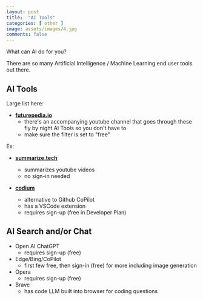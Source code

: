 ```yaml
---
layout: post
title:  "AI Tools"
categories: [ other ]
image: assets/images/4.jpg
comments: false
---
```


What can AI do for you?

There are so many Artificial Intelligence / Machine Learning end user tools out there.  

## AI Tools

Large list here:

+ **[futurepedia.io](https://www.futurepedia.io/ai-tools)**
    - there's an accompanying youtube channel that goes through these fly by night AI Tools so you don't have to
    - make sure the filter is set to "free"

Ex:

+ **[summarize.tech](https://www.summarize.tech/)**
    - summarizes youtube videos
    - no sign-in needed

+ **[codium](https://www.codium.ai/)**
    - alternative to Github CoPilot
    - has a VSCode extension
    - requires sign-up (free in Developer Plan)


## AI Search and/or Chat

- Open AI ChatGPT
    - requires sign-up (free)
- Edge/Bing/CoPilot
    - first few free, then sign-in (free) for more including image generation 
- Opera
    - requires sign-up (free)
- Brave
    - has code LLM built into browser for coding questions